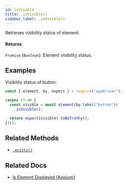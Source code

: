 ```yaml
---
id: isVisible
title: .isVisible()
sidebar_label: .isVisible()
---
```


Retrieves visibility status of element.

#### Returns

`Promise` (`Boolean`): Element visibility status.

## Examples

Visibility status of button:

```javascript
const { element, by, expect } = require("appdriver");

(async () => {
  const visible = await element(by.label("button"))
    .isVisible();

  return expect(visible).toBeTruthy();
})();
```

## Related Methods

- [`.exists()`](./exists.md)

## Related Docs

- [Is Element Displayed (Appium)](http://appium.io/docs/en/commands/element/attributes/displayed/)
